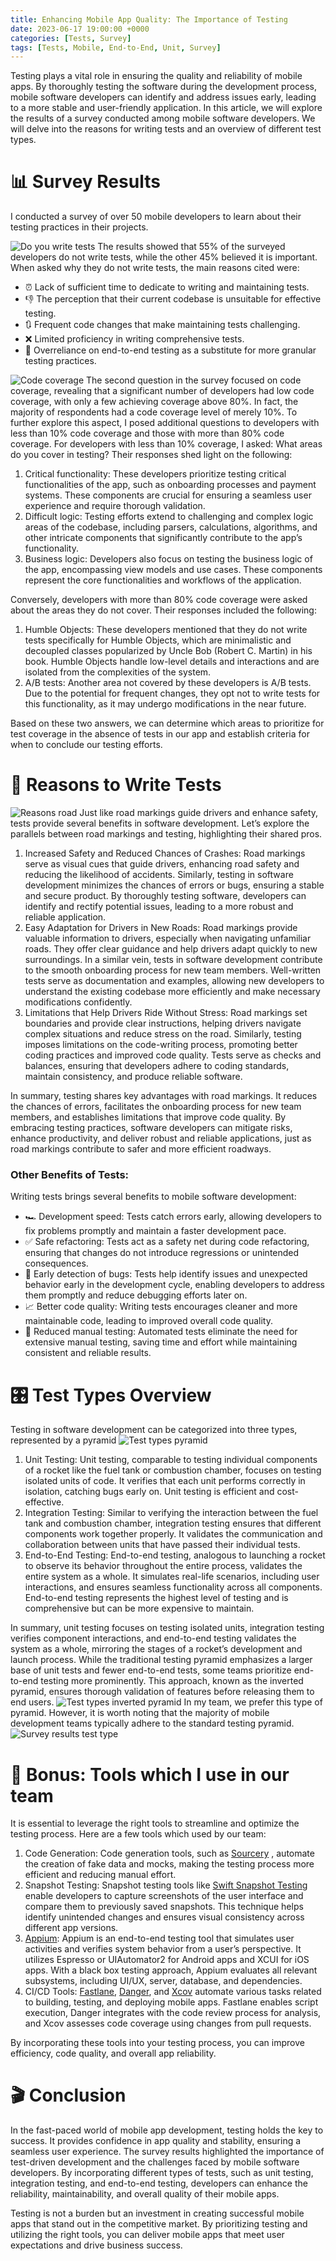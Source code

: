 ```yaml
---
title: Enhancing Mobile App Quality: The Importance of Testing
date: 2023-06-17 19:00:00 +0000
categories: [Tests, Survey]
tags: [Tests, Mobile, End-to-End, Unit, Survey]
---
```

Testing plays a vital role in ensuring the quality and reliability of mobile apps. By thoroughly testing the software during the development process, mobile software developers can identify and address issues early, leading to a more stable and user-friendly application.
In this article, we will explore the results of a survey conducted among mobile software developers. We will delve into the reasons for writing tests and an overview of different test types.

# 📊 Survey Results
I conducted a survey of over 50 mobile developers to learn about their testing practices in their projects.

![Do you write tests](/assets/img/posts/tests_in_mob_dev/survey_results_do_you_write_tests.jpeg)
The results showed that 55% of the surveyed developers do not write tests, while the other 45% believed it is important. When asked why they do not write tests, the main reasons cited were:
* ⏰ Lack of sufficient time to dedicate to writing and maintaining tests.
* 👎 The perception that their current codebase is unsuitable for effective testing.
* 🔃 Frequent code changes that make maintaining tests challenging.
* ❌ Limited proficiency in writing comprehensive tests.
* 🤖 Overreliance on end-to-end testing as a substitute for more granular testing practices.

![Code coverage](/assets/img/posts/tests_in_mob_dev/survey_results_test_coverage.jpeg)
The second question in the survey focused on code coverage, revealing that a significant number of developers had low code coverage, with only a few achieving coverage above 80%. In fact, the majority of respondents had a code coverage level of merely 10%.
To further explore this aspect, I posed additional questions to developers with less than 10% code coverage and those with more than 80% code coverage.
For developers with less than 10% coverage, I asked: What areas do you cover in testing? Their responses shed light on the following:
1. Critical functionality: These developers prioritize testing critical functionalities of the app, such as onboarding processes and payment systems. These components are crucial for ensuring a seamless user experience and require thorough validation.
2. Difficult logic: Testing efforts extend to challenging and complex logic areas of the codebase, including parsers, calculations, algorithms, and other intricate components that significantly contribute to the app’s functionality.
3. Business logic: Developers also focus on testing the business logic of the app, encompassing view models and use cases. These components represent the core functionalities and workflows of the application.

Conversely, developers with more than 80% code coverage were asked about the areas they do not cover. Their responses included the following:
1. Humble Objects: These developers mentioned that they do not write tests specifically for Humble Objects, which are minimalistic and decoupled classes popularized by Uncle Bob (Robert C. Martin) in his book. Humble Objects handle low-level details and interactions and are isolated from the complexities of the system.
2. A/B tests: Another area not covered by these developers is A/B tests. Due to the potential for frequent changes, they opt not to write tests for this functionality, as it may undergo modifications in the near future.

Based on these two answers, we can determine which areas to prioritize for test coverage in the absence of tests in our app and establish criteria for when to conclude our testing efforts.

# 🤔 Reasons to Write Tests
![Reasons road](/assets/img/posts/tests_in_mob_dev/reasons_road.jpeg)
Just like road markings guide drivers and enhance safety, tests provide several benefits in software development. Let’s explore the parallels between road markings and testing, highlighting their shared pros.
1. Increased Safety and Reduced Chances of Crashes: Road markings serve as visual cues that guide drivers, enhancing road safety and reducing the likelihood of accidents. Similarly, testing in software development minimizes the chances of errors or bugs, ensuring a stable and secure product. By thoroughly testing software, developers can identify and rectify potential issues, leading to a more robust and reliable application.
2. Easy Adaptation for Drivers in New Roads: Road markings provide valuable information to drivers, especially when navigating unfamiliar roads. They offer clear guidance and help drivers adapt quickly to new surroundings. In a similar vein, tests in software development contribute to the smooth onboarding process for new team members. Well-written tests serve as documentation and examples, allowing new developers to understand the existing codebase more efficiently and make necessary modifications confidently.
3. Limitations that Help Drivers Ride Without Stress: Road markings set boundaries and provide clear instructions, helping drivers navigate complex situations and reduce stress on the road. Similarly, testing imposes limitations on the code-writing process, promoting better coding practices and improved code quality. Tests serve as checks and balances, ensuring that developers adhere to coding standards, maintain consistency, and produce reliable software.

In summary, testing shares key advantages with road markings. It reduces the chances of errors, facilitates the onboarding process for new team members, and establishes limitations that improve code quality. By embracing testing practices, software developers can mitigate risks, enhance productivity, and deliver robust and reliable applications, just as road markings contribute to safer and more efficient roadways.

### Other Benefits of Tests:
Writing tests brings several benefits to mobile software development:
* 🏎️ Development speed: Tests catch errors early, allowing developers to fix problems promptly and maintain a faster development pace.
* ✅ Safe refactoring: Tests act as a safety net during code refactoring, ensuring that changes do not introduce regressions or unintended consequences.
* 🐞 Early detection of bugs: Tests help identify issues and unexpected behavior early in the development cycle, enabling developers to address them promptly and reduce debugging efforts later on.
* 📈 Better code quality: Writing tests encourages cleaner and more maintainable code, leading to improved overall code quality.
* 🙌 Reduced manual testing: Automated tests eliminate the need for extensive manual testing, saving time and effort while maintaining consistent and reliable results.

# 🎛️ Test Types Overview
Testing in software development can be categorized into three types, represented by a pyramid
![Test types pyramid](/assets/img/posts/tests_in_mob_dev/test_types_pyramid.jpeg)
1. Unit Testing: Unit testing, comparable to testing individual components of a rocket like the fuel tank or combustion chamber, focuses on testing isolated units of code. It verifies that each unit performs correctly in isolation, catching bugs early on. Unit testing is efficient and cost-effective.
2. Integration Testing: Similar to verifying the interaction between the fuel tank and combustion chamber, integration testing ensures that different components work together properly. It validates the communication and collaboration between units that have passed their individual tests.
3. End-to-End Testing: End-to-end testing, analogous to launching a rocket to observe its behavior throughout the entire process, validates the entire system as a whole. It simulates real-life scenarios, including user interactions, and ensures seamless functionality across all components. End-to-end testing represents the highest level of testing and is comprehensive but can be more expensive to maintain.

In summary, unit testing focuses on testing isolated units, integration testing verifies component interactions, and end-to-end testing validates the system as a whole, mirroring the stages of a rocket’s development and launch process.
While the traditional testing pyramid emphasizes a larger base of unit tests and fewer end-to-end tests, some teams prioritize end-to-end testing more prominently. This approach, known as the inverted pyramid, ensures thorough validation of features before releasing them to end users.
![Test types inverted pyramid](/assets/img/posts/tests_in_mob_dev/test_types_inverted_pyramid.jpeg)
In my team, we prefer this type of pyramid. However, it is worth noting that the majority of mobile development teams typically adhere to the standard testing pyramid.
![Survey results test type](/assets/img/posts/tests_in_mob_dev/survey_results_test_type.jpeg)

# 🎁 Bonus: Tools which I use in our team
It is essential to leverage the right tools to streamline and optimize the testing process. Here are a few tools which used by our team:
1. Code Generation: Code generation tools, such as [Sourcery](https://github.com/krzysztofzablocki/Sourcery) , automate the creation of fake data and mocks, making the testing process more efficient and reducing manual effort.
2. Snapshot Testing: Snapshot testing tools like [Swift Snapshot Testing](https://github.com/pointfreeco/swift-snapshot-testing)  enable developers to capture screenshots of the user interface and compare them to previously saved snapshots. This technique helps identify unintended changes and ensures visual consistency across different app versions.
3.  [Appium](https://appium.io/docs/en/2.0/): Appium is an end-to-end testing tool that simulates user activities and verifies system behavior from a user’s perspective. It utilizes Espresso or UIAutomator2 for Android apps and XCUI for iOS apps. With a black box testing approach, Appium evaluates all relevant subsystems, including UI/UX, server, database, and dependencies.
4. CI/CD Tools: [Fastlane](https://fastlane.tools/), [Danger](https://danger.systems/), and [Xcov](https://github.com/fastlane-community/xcov) automate various tasks related to building, testing, and deploying mobile apps. Fastlane enables script execution, Danger integrates with the code review process for analysis, and Xcov assesses code coverage using changes from pull requests.

By incorporating these tools into your testing process, you can improve efficiency, code quality, and overall app reliability.

# 🎬 Conclusion
In the fast-paced world of mobile app development, testing holds the key to success. It provides confidence in app quality and stability, ensuring a seamless user experience. The survey results highlighted the importance of test-driven development and the challenges faced by mobile software developers. By incorporating different types of tests, such as unit testing, integration testing, and end-to-end testing, developers can enhance the reliability, maintainability, and overall quality of their mobile apps.

Testing is not a burden but an investment in creating successful mobile apps that stand out in the competitive market. By prioritizing testing and utilizing the right tools, you can deliver mobile apps that meet user expectations and drive business success.
